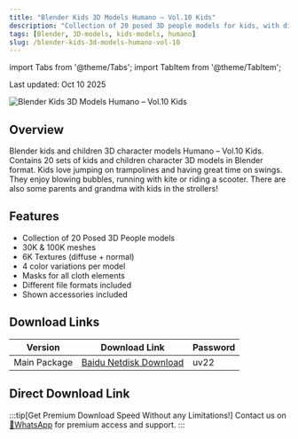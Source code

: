 ```yaml
---
title: "Blender Kids 3D Models Humano – Vol.10 Kids"
description: "Collection of 20 posed 3D people models for kids, with different file formats, textures, and accessories for Blender."
tags: [Blender, 3D-models, kids-models, humano]
slug: /blender-kids-3d-models-humano-vol-10
---
```


import Tabs from '@theme/Tabs';
import TabItem from '@theme/TabItem';

Last updated: Oct 10 2025

![Blender Kids 3D Models Humano – Vol.10 Kids](https://www.gfxcamp.com/wp-content/uploads/2025/10/Humano-Vol.10-Kids.jpg)

## Overview

Blender kids and children 3D character models Humano – Vol.10 Kids. Contains 20 sets of kids and children character 3D models in Blender format. Kids love jumping on trampolines and having great time on swings. They enjoy blowing bubbles, running with kite or riding a scooter. There are also some parents and grandma with kids in the strollers!

## Features

- Collection of 20 Posed 3D People models
- 30K & 100K meshes
- 6K Textures (diffuse + normal)
- 4 color variations per model
- Masks for all cloth elements
- Different file formats included
- Shown accessories included

## Download Links

| Version | Download Link | Password |
|--------|---------------|----------|
| Main Package | [Baidu Netdisk Download](https://pan.baidu.com/s/1XnrYZanixyiaOT2oKq2lDA?pwd=uv22) | uv22 |

## Direct Download Link
:::tip[Get Premium Download Speed Without any Limitations!]
Contact us on [💬WhatsApp](https://wa.me/+8613237610083) for premium  access and support.
:::